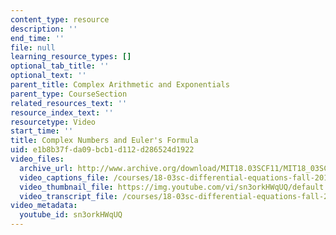 ```yaml
---
content_type: resource
description: ''
end_time: ''
file: null
learning_resource_types: []
optional_tab_title: ''
optional_text: ''
parent_title: Complex Arithmetic and Exponentials
parent_type: CourseSection
related_resources_text: ''
resource_index_text: ''
resourcetype: Video
start_time: ''
title: Complex Numbers and Euler's Formula
uid: e1b8b37f-da09-bcb1-d112-d286524d1922
video_files:
  archive_url: http://www.archive.org/download/MIT18.03SCF11/MIT18_03SC_110726_L1_300k.mp4
  video_captions_file: /courses/18-03sc-differential-equations-fall-2011/c7b66ba01374516882f07ed700c35ea5_sn3orkHWqUQ.vtt
  video_thumbnail_file: https://img.youtube.com/vi/sn3orkHWqUQ/default.jpg
  video_transcript_file: /courses/18-03sc-differential-equations-fall-2011/82481983927c276e34903cf879525acc_sn3orkHWqUQ.pdf
video_metadata:
  youtube_id: sn3orkHWqUQ
---
```

